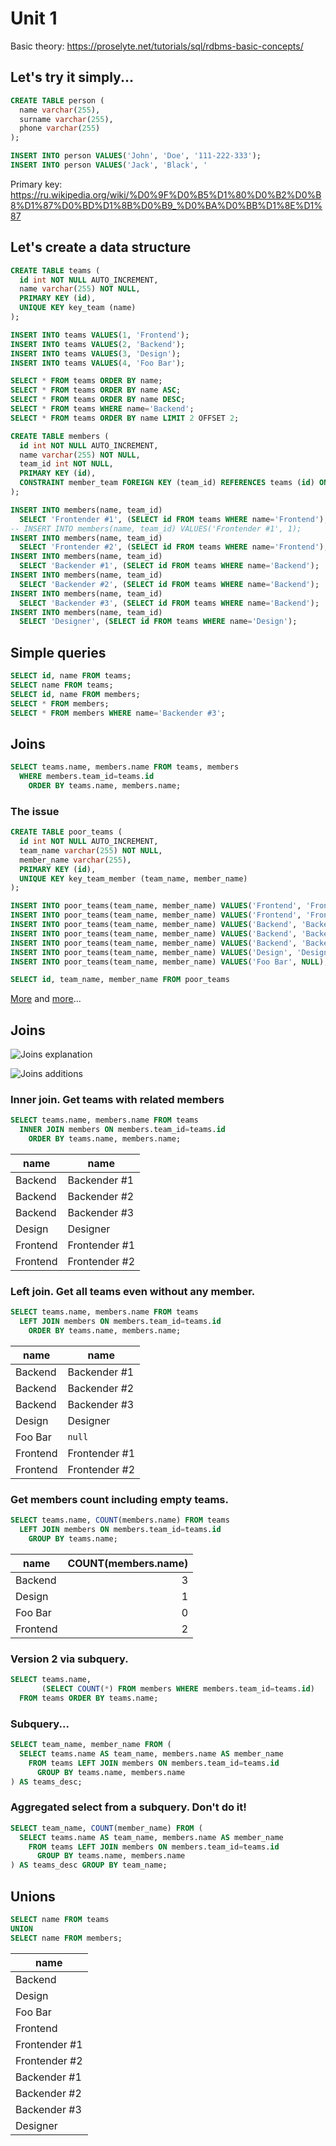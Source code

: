 # Unit 1


Basic theory: https://proselyte.net/tutorials/sql/rdbms-basic-concepts/


## Let's try it simply...

```sql
CREATE TABLE person (
  name varchar(255),
  surname varchar(255),
  phone varchar(255)
);

INSERT INTO person VALUES('John', 'Doe', '111-222-333');
INSERT INTO person VALUES('Jack', 'Black', '
```

Primary key: https://ru.wikipedia.org/wiki/%D0%9F%D0%B5%D1%80%D0%B2%D0%B8%D1%87%D0%BD%D1%8B%D0%B9_%D0%BA%D0%BB%D1%8E%D1%87


## Let's create a data structure

```sql
CREATE TABLE teams (
  id int NOT NULL AUTO_INCREMENT,
  name varchar(255) NOT NULL,
  PRIMARY KEY (id),
  UNIQUE KEY key_team (name)
);

INSERT INTO teams VALUES(1, 'Frontend');
INSERT INTO teams VALUES(2, 'Backend');
INSERT INTO teams VALUES(3, 'Design');
INSERT INTO teams VALUES(4, 'Foo Bar');

SELECT * FROM teams ORDER BY name;
SELECT * FROM teams ORDER BY name ASC;
SELECT * FROM teams ORDER BY name DESC;
SELECT * FROM teams WHERE name='Backend';
SELECT * FROM teams ORDER BY name LIMIT 2 OFFSET 2;

CREATE TABLE members (
  id int NOT NULL AUTO_INCREMENT,
  name varchar(255) NOT NULL,
  team_id int NOT NULL,
  PRIMARY KEY (id),
  CONSTRAINT member_team FOREIGN KEY (team_id) REFERENCES teams (id) ON DELETE CASCADE
);

INSERT INTO members(name, team_id)
  SELECT 'Frontender #1', (SELECT id FROM teams WHERE name='Frontend');
-- INSERT INTO members(name, team_id) VALUES('Frontender #1', 1);
INSERT INTO members(name, team_id)
  SELECT 'Frontender #2', (SELECT id FROM teams WHERE name='Frontend');
INSERT INTO members(name, team_id)
  SELECT 'Backender #1', (SELECT id FROM teams WHERE name='Backend');
INSERT INTO members(name, team_id)
  SELECT 'Backender #2', (SELECT id FROM teams WHERE name='Backend');
INSERT INTO members(name, team_id)
  SELECT 'Backender #3', (SELECT id FROM teams WHERE name='Backend');
INSERT INTO members(name, team_id)
  SELECT 'Designer', (SELECT id FROM teams WHERE name='Design');
```

## Simple queries

```sql
SELECT id, name FROM teams;
SELECT name FROM teams;
SELECT id, name FROM members;
SELECT * FROM members;
SELECT * FROM members WHERE name='Backender #3';
```

## Joins

```sql
SELECT teams.name, members.name FROM teams, members
  WHERE members.team_id=teams.id
    ORDER BY teams.name, members.name;
```

### The issue

```sql
CREATE TABLE poor_teams (
  id int NOT NULL AUTO_INCREMENT,
  team_name varchar(255) NOT NULL,
  member_name varchar(255),
  PRIMARY KEY (id),
  UNIQUE KEY key_team_member (team_name, member_name)
);

INSERT INTO poor_teams(team_name, member_name) VALUES('Frontend', 'Frontender #1');
INSERT INTO poor_teams(team_name, member_name) VALUES('Frontend', 'Frontender #2');
INSERT INTO poor_teams(team_name, member_name) VALUES('Backend', 'Backender #1');
INSERT INTO poor_teams(team_name, member_name) VALUES('Backend', 'Backender #2');
INSERT INTO poor_teams(team_name, member_name) VALUES('Backend', 'Backender #3');
INSERT INTO poor_teams(team_name, member_name) VALUES('Design', 'Designer');
INSERT INTO poor_teams(team_name, member_name) VALUES('Foo Bar', NULL);

SELECT id, team_name, member_name FROM poor_teams
```

[More](https://habr.com/ru/post/254773/) and [more](https://docs.microsoft.com/ru-ru/office/troubleshoot/access/database-normalization-description)...


## Joins

![Joins explanation](./Unit-1/sql_joins.png)

![Joins additions](./Unit-1/type-join.png)

### Inner join. Get teams with related members

```sql
SELECT teams.name, members.name FROM teams
  INNER JOIN members ON members.team_id=teams.id
    ORDER BY teams.name, members.name;
```

|name|name|
|--|--|
|Backend|Backender #1|
|Backend|Backender #2|
|Backend|Backender #3|
|Design|Designer|
|Frontend|Frontender #1|
|Frontend|Frontender #2|

### Left join. Get all teams even without any member.

```sql
SELECT teams.name, members.name FROM teams
  LEFT JOIN members ON members.team_id=teams.id
    ORDER BY teams.name, members.name;
```

|name|name|
|--|--|
|Backend|Backender #1|
|Backend|Backender #2|
|Backend|Backender #3|
|Design|Designer|
|Foo Bar|`null`|
|Frontend|Frontender #1|
|Frontend|Frontender #2|

### Get members count including empty teams.

```sql
SELECT teams.name, COUNT(members.name) FROM teams
  LEFT JOIN members ON members.team_id=teams.id
    GROUP BY teams.name;
```

|name|COUNT(members.name)|
|--|--:|
|Backend|3|
|Design|1|
|Foo Bar|0|
|Frontend|2|

### Version 2 via subquery.

```sql
SELECT teams.name,
       (SELECT COUNT(*) FROM members WHERE members.team_id=teams.id)
  FROM teams ORDER BY teams.name;
```

### Subquery...

```sql
SELECT team_name, member_name FROM (
  SELECT teams.name AS team_name, members.name AS member_name
    FROM teams LEFT JOIN members ON members.team_id=teams.id
      GROUP BY teams.name, members.name
) AS teams_desc;
```

### Aggregated select from a subquery. Don't do it!

```sql
SELECT team_name, COUNT(member_name) FROM (
  SELECT teams.name AS team_name, members.name AS member_name
    FROM teams LEFT JOIN members ON members.team_id=teams.id
      GROUP BY teams.name, members.name
) AS teams_desc GROUP BY team_name;
```

## Unions

```sql
SELECT name FROM teams
UNION
SELECT name FROM members;
```

|name|
|--|
|Backend|
|Design|
|Foo Bar|
|Frontend|
|Frontender #1|
|Frontender #2|
|Backender #1|
|Backender #2|
|Backender #3|
|Designer|
